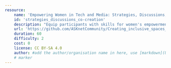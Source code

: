 ```yaml
---
resource:
    name: 'Empowering Women in Tech and Media: Strategies, Discussions, and Co-Creation'
    id: 'strategies_discussions_co-creation'
    description: "Equip participants with skills for women's empowerment, inclusive media spaces, and strategies to overcome challenges, fostering impactful networks in their communities."
    url: 'https://github.com/ASKnetCommunity/Creating_inclusive_spaces_for_women_in_tech/blob/main/empowering_women_strategies_discussions_co-creation.md#empowering-women-in-tech-and-media-strategies-discussions-and-co-creation'
    duration: 60
    difficulty: 2
    cost: 0 
    license: CC BY-SA 4.0
    author: #add the author/organisation name in here, use [markdown](URL) formatting to link to website/reference. You can add also multiple authors via '[author 1](link1), [author 2](link2)'
    # marker
---
```


